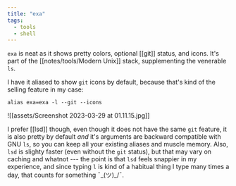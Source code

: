 ```yaml
---
title: "exa"
tags: 
  - tools
  - shell
---
```


`exa` is neat as it shows pretty colors, optional [[git]] status, and icons.
It's part of the [[notes/tools/Modern Unix]] stack, supplementing the venerable `ls`.

I have it aliased to show `git` icons by default, because that's kind of the selling feature in my case:

```shell
alias exa=exa -l --git --icons
```

![[assets/Screenshot 2023-03-29 at 01.11.15.jpg]]

I prefer [[lsd]] though, even though it does not have the same `git` feature, it is also pretty by default _and_ it's arguments are backward compatible with GNU `ls`, so you can keep all your existing aliases and muscle memory.
Also, `lsd` is slighty faster (even without the `git` status), but that may vary on caching and whatnot --- the point is that `lsd` feels snappier in my experience, and since typing `l` is kind of a habitual thing I type many times a day, that counts for something ¯\_(ツ)_/¯.